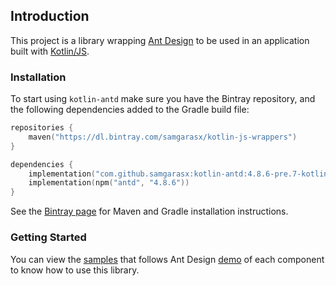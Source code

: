 ## Introduction

This project is a library wrapping [Ant Design](https://ant.design/docs/react/introduce) to be used in an application 
built with [Kotlin/JS](https://kotlinlang.org/docs/reference/js-overview.html).

### Installation

To start using `kotlin-antd` make sure you have the Bintray repository, and the following dependencies added to 
the Gradle build file:

```kotlin
repositories {
    maven("https://dl.bintray.com/samgarasx/kotlin-js-wrappers")
}

dependencies {
    implementation("com.github.samgarasx:kotlin-antd:4.8.6-pre.7-kotlin-1.4.30")
    implementation(npm("antd", "4.8.6"))
}
```

See the [Bintray page](https://bintray.com/samgarasx/kotlin-js-wrappers/kotlin-antd) for Maven and Gradle 
installation instructions.

### Getting Started

You can view the [samples](https://github.com/samgarasx/kotlin-js-wrappers/tree/master/kotlin-antd/antd-samples) that follows 
Ant Design [demo](https://github.com/ant-design/ant-design/tree/master/components) of each component to know 
how to use this library.
